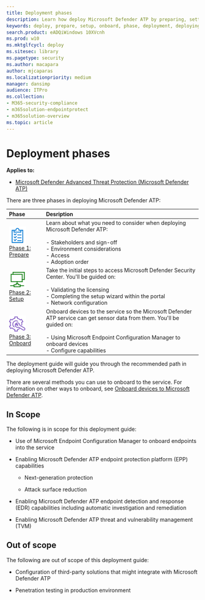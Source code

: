 ```yaml
---
title: Deployment phases
description: Learn how deploy Microsoft Defender ATP by preparing, setting up, and onboarding endpoints to that service
keywords: deploy, prepare, setup, onboard, phase, deployment, deploying, adoption, configuring
search.product: eADQiWindows 10XVcnh
ms.prod: w10
ms.mktglfcycl: deploy
ms.sitesec: library
ms.pagetype: security
ms.author: macapara
author: mjcaparas
ms.localizationpriority: medium
manager: dansimp
audience: ITPro
ms.collection: 
- M365-security-compliance
- m365solution-endpointprotect
- m365solution-overview  
ms.topic: article
---
```


# Deployment phases
**Applies to:**
- [Microsoft Defender Advanced Threat Protection (Microsoft Defender ATP)](https://go.microsoft.com/fwlink/p/?linkid=2069559)


There are three phases in deploying Microsoft Defender ATP:

|Phase | Desription | 
|:-------|:-----|
| ![Phase 1: Prepare](images/prepare.png)<br>[Phase 1: Prepare](prepare-deployment.md)| Learn about what you need to consider when deploying Microsoft Defender ATP: <br><br>- Stakeholders and sign-off <br> - Environment considerations <br>- Access <br> - Adoption order
|  ![Phase 2: Setup](images/setup.png) <br>[Phase 2: Setup](production-deployment.md)|  Take the initial steps to access Microsoft Defender Security Center. You'll be guided on:<br><br>- Validating the licensing <br>  - Completing the setup wizard within the portal<br>- Network configuration|
|  ![Phase 3: Onboard](images/onboard.png) <br>[Phase 3: Onboard](onboarding.md) | Onboard devices to the service so the Microsoft Defender ATP service can get sensor data from them. You'll be guided on:<br><br>- Using Microsoft Endpoint Configuration Manager to onboard devices<br>- Configure capabilities 



 The deployment guide will guide you through the recommended path in deploying Microsoft Defender ATP. 

There are several methods you can use to onboard to the service. For information on other ways to onboard, see [Onboard devices to Microsoft Defender ATP](onboard-configure.md).

## In Scope

The following is in scope for this deployment guide:

-   Use of Microsoft Endpoint Configuration Manager to onboard endpoints into the service

-   Enabling Microsoft Defender ATP endpoint protection platform (EPP)
    capabilities

    -   Next-generation protection

    -   Attack surface reduction

-   Enabling Microsoft Defender ATP endpoint detection and response (EDR)
    capabilities including automatic investigation and remediation

-   Enabling Microsoft Defender ATP threat and vulnerability management (TVM)


## Out of scope

The following are out of scope of this deployment guide:

-   Configuration of third-party solutions that might integrate with Microsoft
    Defender ATP

-   Penetration testing in production environment
